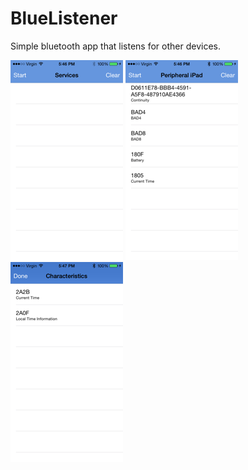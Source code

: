 # BlueListener
Simple bluetooth app that listens for other devices.

![](https://github.com/melbrng/BlueListener/blob/master/images/BlueListenerOne.png)
![](https://github.com/melbrng/BlueListener/blob/master/images/BlueListenerTwo.png)
![](https://github.com/melbrng/BlueListener/blob/master/images/BlueListenerThree.png)

